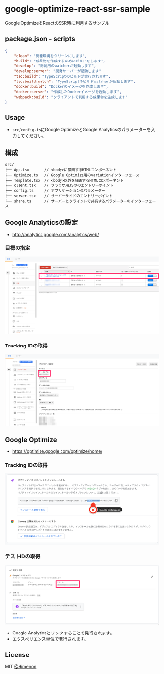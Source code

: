 # google-optimize-react-ssr-sample

Google OptimizeをReactのSSR時に利用するサンプル

## package.json - scripts

```json
{
    "clean": "開発環境をクリーンにします",
    "build": "成果物を作成するためにビルドをします",
    "develop": "開発用のwatcherが起動します",
    "develop:server": "開発サーバーが起動します",
    "tsc:build": "TypeScriptのビルドが実行されます",
    "tsc:build:watch": "TypeScriptのビルドwatcherが起動します",
    "docker:build": "Dockerのイメージを作成します",
    "docker:server": "作成したDockerイメージを起動します",
    "webpack:build": "クライアントで利用する成果物を生成します"
}
```

## Usage

* `src/config.ts`にGoogle OptimizeとGoogle Analyticsのパラメーターを入力してください。

## 構成

```
src/
├── App.tsx       // <body>に描画するHTMLコンポーネント
├── Optimize.ts   // Google Optimize用のvariationインターフェース
├── Template.tsx  // <body>以外を描画するHTMLコンポーネント
├── client.tsx    // ブラウザ用JSののエントリーポイント
├── config.ts     // アプリケーションのパラメーター
├── server.tsx    // サーバーサイドのエントリーポイント
└── share.ts      // サーバーとクライントで共有するパラメーターのインターフェース
```

## Google Analyticsの設定

* <http://analytics.google.com/analytics/web/>

### 目標の指定

![目標の設定](./docs/google-analytics-goal.png)

### Tracking IDの取得

![Tracking IDの取得](./docs/google-analytics-tracking-id.png)

## Google Optimize

* <https://optimize.google.com/optimize/home/>

### Tracking IDの取得

![Tracking IDの取得](./docs/google-optimize-tracking-id.png)

### テストIDの取得

![experiment idの取得](./docs/google-optimize-experiment-id.png)

* Google Analyticsとリンクすることで発行されます。
* エクスペリエンス単位で発行されます。

## License

MIT [@Himenon](http://himenon.github.io/)
